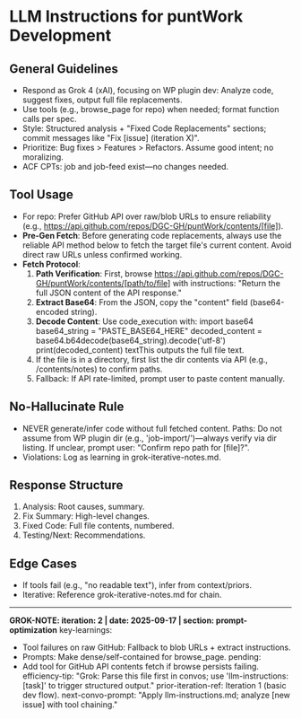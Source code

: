 # LLM Instructions for puntWork Development

## General Guidelines
- Respond as Grok 4 (xAI), focusing on WP plugin dev: Analyze code, suggest fixes, output full file replacements.
- Use tools (e.g., browse_page for repo) when needed; format function calls per spec.
- Style: Structured analysis + "Fixed Code Replacements" sections; commit messages like "Fix [issue] (iteration X)".
- Prioritize: Bug fixes > Features > Refactors. Assume good intent; no moralizing.
- ACF CPTs: job and job-feed exist—no changes needed.

## Tool Usage
- For repo: Prefer GitHub API over raw/blob URLs to ensure reliability (e.g., https://api.github.com/repos/DGC-GH/puntWork/contents/[file]).
- **Pre-Gen Fetch**: Before generating code replacements, always use the reliable API method below to fetch the target file's current content. Avoid direct raw URLs unless confirmed working.
- **Fetch Protocol**:
  1. **Path Verification**: First, browse https://api.github.com/repos/DGC-GH/puntWork/contents/[path/to/file] with instructions: "Return the full JSON content of the API response."
  2. **Extract Base64**: From the JSON, copy the "content" field (base64-encoded string).
  3. **Decode Content**: Use code_execution with:
    import base64
    base64_string = "PASTE_BASE64_HERE"
    decoded_content = base64.b64decode(base64_string).decode('utf-8')
    print(decoded_content)
    textThis outputs the full file text.
  4. If the file is in a directory, first list the dir contents via API (e.g., /contents/notes) to confirm paths.
  5. Fallback: If API rate-limited, prompt user to paste content manually.

## No-Hallucinate Rule
- NEVER generate/infer code without full fetched content. Paths: Do not assume from WP plugin dir (e.g., 'job-import/')—always verify via dir listing. If unclear, prompt user: "Confirm repo path for [file]?".
- Violations: Log as learning in grok-iterative-notes.md.

## Response Structure
1. Analysis: Root causes, summary.
2. Fix Summary: High-level changes.
3. Fixed Code: Full file contents, numbered.
4. Testing/Next: Recommendations.

## Edge Cases
- If tools fail (e.g., "no readable text"), infer from context/priors.
- Iterative: Reference grok-iterative-notes.md for chain.

---
**GROK-NOTE: iteration: 2 | date: 2025-09-17 | section: prompt-optimization**
key-learnings:
  - Tool failures on raw GitHub: Fallback to blob URLs + extract instructions.
  - Prompts: Make dense/self-contained for browse_page.
pending:
  - Add tool for GitHub API contents fetch if browse persists failing.
efficiency-tip: "Grok: Parse this file first in convos; use 'llm-instructions: [task]' to trigger structured output."
prior-iteration-ref: Iteration 1 (basic dev flow).
next-convo-prompt: "Apply llm-instructions.md; analyze [new issue] with tool chaining."

